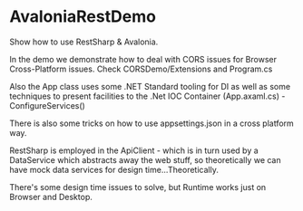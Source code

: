 # AvaloniaRestDemo
Show how to use RestSharp &amp; Avalonia.

In the demo we demonstrate how to deal with CORS issues for Browser Cross-Platform issues. Check CORSDemo/Extensions and Program.cs

Also the App class uses some .NET Standard tooling for DI as well as some techniques to present facilities to the .Net IOC Container (App.axaml.cs) - ConfigureServices()

There is also some tricks on how to use appsettings.json in a cross platform way.

RestSharp is employed in the ApiClient - which is in turn used by a DataService which abstracts away the web stuff, so theoretically we can have mock data services for design time...Theoretically.

There's some design time issues to solve, but Runtime works just on Browser and Desktop.
